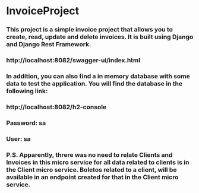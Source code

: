 # InvoiceProject

### This project is a simple invoice project that allows you to create, read, update and delete invoices. It is built using Django and Django Rest Framework.
### http://localhost:8082/swagger-ui/index.html

### In addition, you can also find a in memory database with some data to test the application. You will find the database in the following link:

### http://localhost:8082/h2-console
### Password: sa
### User: sa
### P.S. Apparently, threre was no need to relate Clients and Invoices in this micro service for all data related to clients is in the Client micro service. Boletos related to a client, will be available in an endpoint created for that in the Client micro service.
